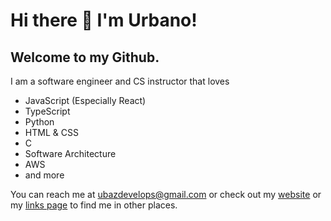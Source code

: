 # Hi there 👋 I'm Urbano!
## Welcome to my Github.

I am a software engineer and CS instructor that loves
- JavaScript (Especially React)
- TypeScript
- Python
- HTML & CSS
- C
- Software Architecture
- AWS
- and more

You can reach me at ubazdevelops@gmail.com or check out my [website](https://urbanobaz.com) or my [links page](https://urbanobaz.com/links) to find me in other places.

<!--
**urbanobaz/urbanobaz** is a ✨ _special_ ✨ repository because its `README.md` (this file) appears on your GitHub profile.

Here are some ideas to get you started:

- 🔭 I’m currently working on ...
- 🌱 I’m currently learning ...
- 👯 I’m looking to collaborate on ...
- 🤔 I’m looking for help with ...
- 💬 Ask me about ...
- 📫 How to reach me: ...
- 😄 Pronouns: ...
- ⚡ Fun fact: ...
-->
